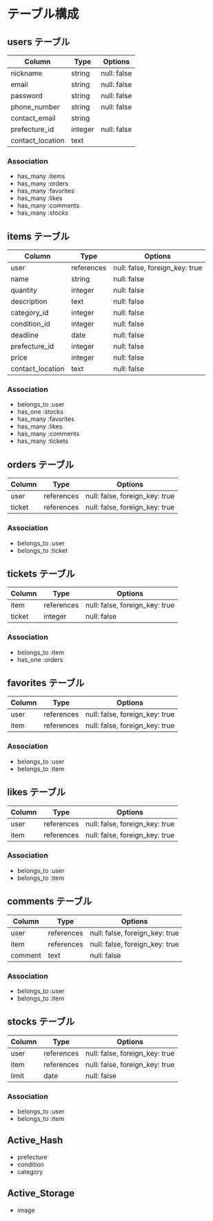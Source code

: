 # テーブル構成

## users テーブル

| Column           | Type    | Options     |
| ---------------- | ------- | ----------- |
| nickname         | string  | null: false |
| email            | string  | null: false |
| password         | string  | null: false |
| phone_number     | string  | null: false |
| contact_email    | string  |             |
| prefecture_id    | integer | null: false |
| contact_location | text    |             |

### Association

- has_many :items
- has_many :orders
- has_many :favorites
- has_many :likes
- has_many :comments
- has_many :stocks

## items テーブル

| Column           | Type       | Options                        |
| ---------------- | ---------- | ------------------------------ |
| user             | references | null: false, foreign_key: true |
| name             | string     | null: false                    |
| quantity         | integer    | null: false                    |
| description      | text       | null: false                    |
| category_id      | integer    | null: false                    |
| condition_id     | integer    | null: false                    |
| deadline         | date       | null: false                    |
| prefecture_id    | integer    | null: false                    |
| price            | integer    | null: false                    |
| contact_location | text       | null: false                    |

### Association

- belongs_to :user
- has_one :stocks
- has_many :favorites
- has_many :likes
- has_many :comments
- has_many :tickets

## orders テーブル

| Column | Type       | Options                        |
| ------ | ---------- | ------------------------------ |
| user   | references | null: false, foreign_key: true |
| ticket | references | null: false, foreign_key: true |

### Association

- belongs_to :user
- belongs_to :ticket

## tickets テーブル

| Column | Type       | Options                        |
| ------ | ---------- | ------------------------------ |
| item   | references | null: false, foreign_key: true |
| ticket | integer    | null: false                    |

### Association

- belongs_to :item
- has_one :orders

## favorites テーブル

| Column | Type       | Options                        |
| ------ | ---------- | ------------------------------ |
| user   | references | null: false, foreign_key: true |
| item   | references | null: false, foreign_key: true |

### Association

- belongs_to :user
- belongs_to :item

## likes テーブル

| Column | Type       | Options                        |
| ------ | ---------- | ------------------------------ |
| user   | references | null: false, foreign_key: true |
| item   | references | null: false, foreign_key: true |

### Association

- belongs_to :user
- belongs_to :item

## comments テーブル

| Column  | Type       | Options                        |
| ------- | ---------- | ------------------------------ |
| user    | references | null: false, foreign_key: true |
| item    | references | null: false, foreign_key: true |
| comment | text       | null: false                    |

### Association

- belongs_to :user
- belongs_to :item

## stocks テーブル

| Column | Type       | Options                        |
| ------ | ---------- | ------------------------------ |
| user   | references | null: false, foreign_key: true |
| item   | references | null: false, foreign_key: true |
| limit  | date       | null: false                    |

### Association

- belongs_to :user
- belongs_to :item

## Active_Hash

- prefecture
- condition
- category

## Active_Storage

- image
